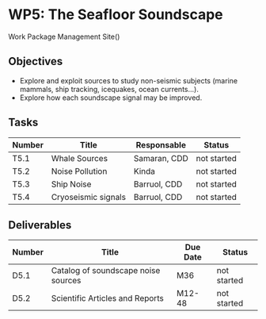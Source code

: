 # WP5: The Seafloor Soundscape

Work Package Management Site()

## Objectives

- Explore and exploit sources to study non-seismic subjects (marine mammals, ship tracking,
  icequakes, ocean currents...).
- Explore how each soundscape signal may be improved.

## Tasks

| Number | Title | Responsable | Status |
| ------ | ------ | ---------- | ------ |
| T5.1   | Whale Sources | Samaran, CDD | not started |
| T5.2 | Noise Pollution | Kinda|  not started |
| T5.3  | Ship Noise | Barruol, CDD | not started |
| T5.4  | Cryoseismic signals | Barruol, CDD | not started |

## Deliverables

| Number | Title | Due Date | Status |
| ------ | ------ | ---------- | ------ |
| D5.1   | Catalog of soundscape noise sources | M36 | not started |
| D5.2   | Scientific Articles and Reports | M12-48 | not started |
